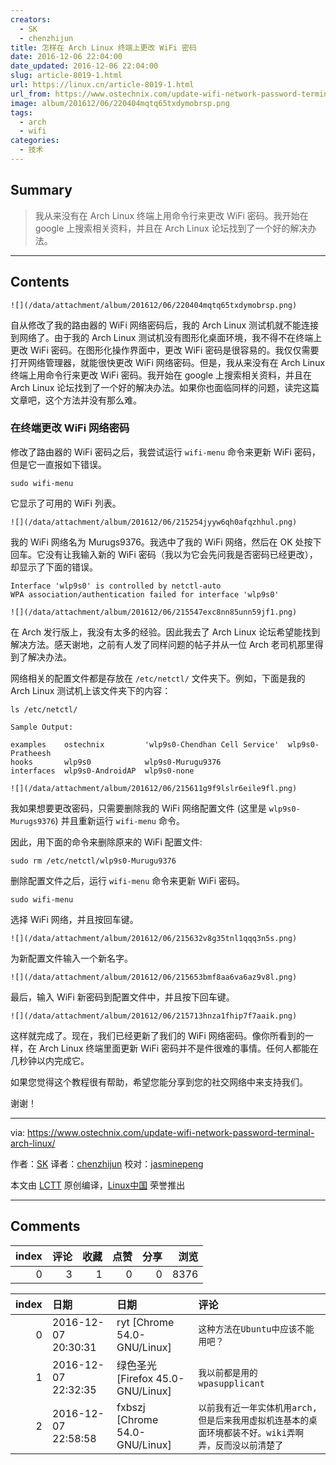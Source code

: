 ```yaml
---
creators:
  - SK
  - chenzhijun
title: 怎样在 Arch Linux 终端上更改 WiFi 密码
date: 2016-12-06 22:04:00
date_updated: 2016-12-06 22:04:00
slug: article-8019-1.html
url: https://linux.cn/article-8019-1.html
url_from: https://www.ostechnix.com/update-wifi-network-password-terminal-arch-linux/
image: album/201612/06/220404mqtq65txdymobrsp.png
tags:
  - arch
  - wifi
categories:
  - 技术
---
```


## Summary

> 我从来没有在 Arch Linux 终端上用命令行来更改 WiFi 密码。我开始在 google 上搜索相关资料，并且在 Arch Linux 论坛找到了一个好的解决办法。

***

<!-- more -->

## Contents

`![](/data/attachment/album/201612/06/220404mqtq65txdymobrsp.png)`

自从修改了我的路由器的 WiFi 网络密码后，我的 Arch Linux 测试机就不能连接到网络了。由于我的 Arch Linux 测试机没有图形化桌面环境，我不得不在终端上更改 WiFi 密码。在图形化操作界面中，更改 WiFi 密码是很容易的。我仅仅需要打开网络管理器，就能很快更改 WiFi 网络密码。但是，我从来没有在 Arch Linux 终端上用命令行来更改 WiFi 密码。我开始在 google 上搜索相关资料，并且在 Arch Linux 论坛找到了一个好的解决办法。如果你也面临同样的问题，读完这篇文章吧，这个方法并没有那么难。

### 在终端更改 WiFi 网络密码

修改了路由器的 WiFi 密码之后，我尝试运行 `wifi-menu` 命令来更新 WiFi 密码，但是它一直报如下错误。

```shell
sudo wifi-menu
```

它显示了可用的 WiFi 列表。

`![](/data/attachment/album/201612/06/215254jyyw6qh0afqzhhul.png)`

我的 WiFi 网络名为 Murugs9376。我选中了我的 WiFi 网络，然后在 OK 处按下回车。它没有让我输入新的 WiFi 密码（我以为它会先问我是否密码已经更改），却显示了下面的错误。

```shell
Interface 'wlp9s0' is controlled by netctl-auto
WPA association/authentication failed for interface 'wlp9s0'
```

`![](/data/attachment/album/201612/06/215547exc8nn85unn59jf1.png)`

在 Arch 发行版上，我没有太多的经验。因此我去了 Arch Linux 论坛希望能找到解决方法。感天谢地，之前有人发了同样问题的帖子并从一位 Arch 老司机那里得到了解决办法。

网络相关的配置文件都是存放在 `/etc/netctl/` 文件夹下。例如，下面是我的 Arch Linux 测试机上该文件夹下的内容：

```shell
ls /etc/netctl/

Sample Output:

examples    ostechnix         'wlp9s0-Chendhan Cell Service'  wlp9s0-Pratheesh
hooks       wlp9s0            wlp9s0-Murugu9376
interfaces  wlp9s0-AndroidAP  wlp9s0-none
```

`![](/data/attachment/album/201612/06/215611g9f9lslr6eile9fl.png)`

我如果想要更改密码，只需要删除我的 WiFi 网络配置文件 (这里是 `wlp9s0-Murugs9376`) 并且重新运行 `wifi-menu` 命令。

因此，用下面的命令来删除原来的 WiFi 配置文件:

```shell
sudo rm /etc/netctl/wlp9s0-Murugu9376
```

删除配置文件之后，运行 `wifi-menu` 命令来更新 WiFi 密码。

```shell
sudo wifi-menu
```

选择 WiFi 网络，并且按回车键。

`![](/data/attachment/album/201612/06/215632v8g35tnl1qqq3n5s.png)`

为新配置文件输入一个新名字。

`![](/data/attachment/album/201612/06/215653bmf8aa6va6az9v8l.png)`

最后，输入 WiFi 新密码到配置文件中，并且按下回车键。

`![](/data/attachment/album/201612/06/215713hnza1fhip7f7aaik.png)`

这样就完成了。现在，我们已经更新了我们的 WiFi 网络密码。像你所看到的一样，在 Arch Linux 终端里面更新 WiFi 密码并不是件很难的事情。任何人都能在几秒钟以内完成它。

如果您觉得这个教程很有帮助，希望您能分享到您的社交网络中来支持我们。

谢谢！

---

via: <https://www.ostechnix.com/update-wifi-network-password-terminal-arch-linux/>

作者：[SK](https://www.ostechnix.com/author/sk/) 译者：[chenzhijun](https://github.com/chenzhijun) 校对：[jasminepeng](https://github.com/jasminepeng)

本文由 [LCTT](https://github.com/LCTT/TranslateProject) 原创编译，[Linux中国](https://linux.cn/) 荣誉推出

***

## Comments


|   index |   评论 |   收藏 |   点赞 |   分享 |   浏览 |
|--------:|-------:|-------:|-------:|-------:|-------:|
|       0 |      3 |      1 |      0 |      0 |   8376 |

|   index | 日期                | 日期                              | 评论                                                                                                   |
|--------:|:--------------------|:----------------------------------|:-------------------------------------------------------------------------------------------------------|
|       0 | 2016-12-07 20:30:31 | ryt [Chrome 54.0-GNU/Linux]       | `这种方法在Ubuntu中应该不能用吧？`                                                                     |
|       1 | 2016-12-07 22:32:35 | 绿色圣光 [Firefox 45.0-GNU/Linux] | `我以前都是用的wpasupplicant`                                                                          |
|       2 | 2016-12-07 22:58:58 | fxbszj [Chrome 54.0-GNU/Linux]    | `以前我有近一年实体机用arch, 但是后来我用虚拟机连基本的桌面环境都装不好。wiki弄啊弄，反而没以前清楚了` |

